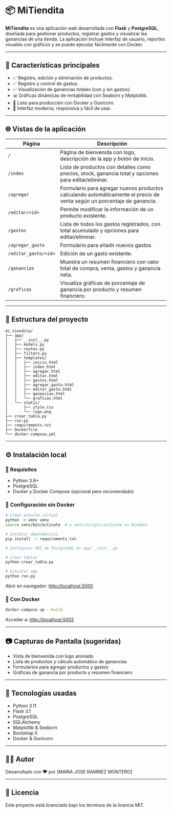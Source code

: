 
# 📦 MiTiendita

**MiTiendita** es una aplicación web desarrollada con **Flask** y **PostgreSQL**, diseñada para gestionar productos, registrar gastos y visualizar las ganancias de una tienda. La aplicación incluye interfaz de usuario, reportes visuales con gráficos y se puede ejecutar fácilmente con Docker.

---

## 🚀 Características principales

- ✅ Registro, edición y eliminación de productos.
- ✅ Registro y control de gastos.
- ✅ Visualización de ganancias totales (con y sin gastos).
- 📊 Gráficas dinámicas de rentabilidad con Seaborn y Matplotlib.
- 🐳 Listo para producción con Docker y Gunicorn.
- 🎨 Interfaz moderna, responsiva y fácil de usar.

---

## 🌐 Vistas de la aplicación

| Página | Descripción |
|-------|-------------|
| `/` | Página de bienvenida con logo, descripción de la app y botón de inicio. |
| `/index` | Lista de productos con detalles como precios, stock, ganancia total y opciones para editar/eliminar. |
| `/agregar` | Formulario para agregar nuevos productos calculando automáticamente el precio de venta según un porcentaje de ganancia. |
| `/editar/<id>` | Permite modificar la información de un producto existente. |
| `/gastos` | Lista de todos los gastos registrados, con total acumulado y opciones para editar/eliminar. |
| `/agregar_gasto` | Formulario para añadir nuevos gastos. |
| `/editar_gasto/<id>` | Edición de un gasto existente. |
| `/ganancias` | Muestra un resumen financiero con valor total de compra, venta, gastos y ganancia neta. |
| `/graficas` | Visualiza gráficas de porcentaje de ganancia por producto y resumen financiero. |

---

## 🧱 Estructura del proyecto

```
mi_tiendita/
├── app/
│   ├── __init__.py
│   ├── models.py
│   ├── routes.py
│   ├── filters.py
│   ├── templates/
│   │   ├── inicio.html
│   │   ├── index.html
│   │   ├── agregar.html
│   │   ├── editar.html
│   │   ├── gastos.html
│   │   ├── agregar_gasto.html
│   │   ├── editar_gasto.html
│   │   ├── ganancias.html
│   │   └── graficas.html
│   └── static/
│       ├── style.css
│       └── logo.png
├── crear_tabla.py
├── run.py
├── requirements.txt
├── Dockerfile
└── docker-compose.yml
```

---

## ⚙️ Instalación local

### 🔧 Requisitos

- Python 3.9+
- PostgreSQL
- Docker y Docker Compose (opcional pero recomendado)

### 🔌 Configuración sin Docker

```bash
# Crear entorno virtual
python -m venv venv
source venv/bin/activate  # o venv\Scripts\activate en Windows

# Instalar dependencias
pip install -r requirements.txt

# Configurar URI de PostgreSQL en app/__init__.py

# Crear tablas
python crear_tabla.py

# Ejecutar app
python run.py
```

Abrir en navegador: [http://localhost:5000](http://localhost:5000)

### 🐳 Con Docker

```bash
docker-compose up --build
```

Acceder a: [http://localhost:5002](http://localhost:5002)

---

## 📷 Capturas de Pantalla (sugeridas)

- Vista de bienvenida con logo animado
- Lista de productos y cálculo automático de ganancias
- Formularios para agregar productos y gastos
- Gráficas de ganancia por producto y resumen financiero

---

## 🧠 Tecnologías usadas

- Python 3.11
- Flask 3.1
- PostgreSQL
- SQLAlchemy
- Matplotlib & Seaborn
- Bootstrap 5
- Docker & Gunicorn

---

## 👨‍💻 Autor

Desarrollado con ❤️ por [MARIA JOSE RAMIREZ MONTERO]

---

## 📄 Licencia

Este proyecto está licenciado bajo los términos de la licencia MIT.
